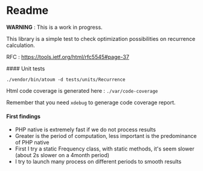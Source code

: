 # Readme

**WARNING** : This is a work in progress.

This library is a simple test to check optimization possibilities on recurrence calculation. 

RFC : https://tools.ietf.org/html/rfc5545#page-37

#### Unit tests

```
./vendor/bin/atoum -d tests/units/Recurrence
```

Html code coverage is generated here : `./var/code-coverage`

Remember that you need `xdebug` to generage code coverage report.

#### First findings

* PHP native is extremely fast if we do not process results
* Greater is the period of computation, less important is the predominance of PHP native
* First I try a static Frequency class, with static methods, it's seem slower (about 2s slower on a 4month period)
* I try to launch many process on different periods to smooth results
